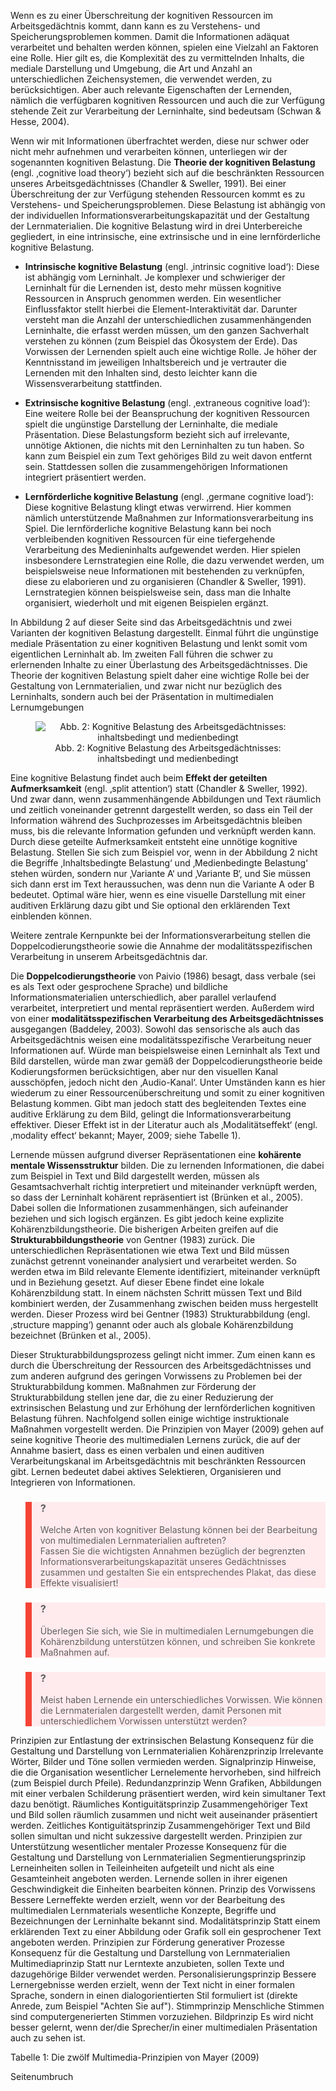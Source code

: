 <!-- filename: 03_Begrenzte_kognitive_Ressourcen.md -->
<!-- title: Begrenzte kognitive Ressourcen -->

Wenn es zu einer Überschreitung der kognitiven Ressourcen im Arbeitsgedächtnis kommt, dann kann es zu Verstehens- und Speicherungsproblemen kommen. Damit die Informationen adäquat verarbeitet und behalten werden können, spielen eine Vielzahl an Faktoren eine Rolle. Hier gilt es, die Komplexität des zu vermittelnden Inhalts, die mediale Darstellung und Umgebung, die Art und Anzahl an unterschiedlichen Zeichensystemen, die verwendet werden, zu berücksichtigen. Aber auch relevante Eigenschaften der Lernenden, nämlich die verfügbaren kognitiven Ressourcen und auch die zur Verfügung stehende Zeit zur Verarbeitung der Lerninhalte, sind bedeutsam (Schwan &amp; Hesse, 2004).

Wenn wir mit Informationen überfrachtet werden, diese nur schwer oder nicht mehr aufnehmen und verarbeiten können, unterliegen wir der sogenannten kognitiven Belastung. Die **Theorie der kognitiven Belastung** (engl. ‚cognitive load theory‘) bezieht sich auf die beschränkten Ressourcen unseres Arbeitsgedächtnisses (Chandler &amp; Sweller, 1991). Bei einer Überschreitung der zur Verfügung stehenden Ressourcen kommt es zu Verstehens- und Speicherungsproblemen. Diese Belastung ist abhängig von der individuellen Informationsverarbeitungskapazität und der Gestaltung der Lernmaterialien. Die kognitive Belastung wird in drei Unterbereiche gegliedert, in eine intrinsische, eine extrinsische und in eine lernförderliche kognitive Belastung.  

- **Intrinsische kognitive Belastung** (engl. ‚intrinsic cognitive load‘): Diese ist abhängig vom Lerninhalt. Je komplexer und schwieriger der Lerninhalt für die Lernenden ist, desto mehr müssen kognitive Ressourcen in Anspruch genommen werden. Ein wesentlicher Einflussfaktor stellt hierbei die Element-Interaktivität dar. Darunter versteht man die Anzahl der unterschiedlichen zusammenhängenden Lerninhalte, die erfasst werden müssen, um den ganzen Sachverhalt verstehen zu können (zum Beispiel das Ökosystem der Erde). Das Vorwissen der Lernenden spielt auch eine wichtige Rolle. Je höher der Kenntnisstand im jeweiligen Inhaltsbereich und je vertrauter die Lernenden mit den Inhalten sind, desto leichter kann die Wissensverarbeitung stattfinden.

- **Extrinsische kognitive Belastung** (engl. ‚extraneous cognitive load‘): Eine weitere Rolle bei der Beanspruchung der kognitiven Ressourcen spielt die ungünstige Darstellung der Lerninhalte, die mediale Präsentation. Diese Belastungsform bezieht sich auf irrelevante, unnötige Aktionen, die nichts mit den Lerninhalten zu tun haben. So kann zum Beispiel ein zum Text gehöriges Bild zu weit davon entfernt sein. Stattdessen sollen die zusammengehörigen Informationen integriert präsentiert werden.

- **Lernförderliche kognitive Belastung** (engl. ‚germane cognitive load‘): Diese kognitive Belastung klingt etwas verwirrend. Hier kommen nämlich unterstützende Maßnahmen zur Informationsverarbeitung ins Spiel. Die lernförderliche kognitive Belastung kann bei noch verbleibenden kognitiven Ressourcen für eine tiefergehende Verarbeitung des Medieninhalts aufgewendet werden. Hier spielen insbesondere Lernstrategien eine Rolle, die dazu verwendet werden, um beispielsweise neue Informationen mit bestehenden zu verknüpfen, diese zu elaborieren und zu organisieren (Chandler &amp; Sweller, 1991). Lernstrategien können beispielsweise sein, dass man die Inhalte organisiert, wiederholt und mit eigenen Beispielen ergänzt.

In Abbildung 2 auf dieser Seite sind das Arbeitsgedächtnis und zwei Varianten der kognitiven Belastung dargestellt. Einmal führt die ungünstige mediale Präsentation zu einer kognitiven Belastung und lenkt somit vom eigentlichen Lerninhalt ab. Im zweiten Fall führen die schwer zu erlernenden Inhalte zu einer Überlastung des Arbeitsgedächtnisses. Die Theorie der kognitiven Belastung spielt daher eine wichtige Rolle bei der Gestaltung von Lernmaterialien, und zwar nicht nur bezüglich des Lerninhalts, sondern auch bei der Präsentation in multimedialen Lernumgebungen

<center><figure>
  <img src="https://raw.githubusercontent.com/ed-tech-at/L3T/refs/heads/main/20_Multimedia_und_Gedaechtnis/img/02_Kognitive_Belastung_des_Arbeitsgedächtnisses_inhaltsbedingt_und_medienbedingt.png" alt="Abb. 2: Kognitive Belastung des Arbeitsgedächtnisses: inhaltsbedingt und medienbedingt">
  <figcaption>Abb. 2: Kognitive Belastung des Arbeitsgedächtnisses: inhaltsbedingt und medienbedingt</figcaption>
</figure></center>


Eine kognitive Belastung findet auch beim **Effekt der geteilten Aufmerksamkeit** (engl. ‚split attention‘) statt (Chandler &amp; Sweller, 1992). Und zwar dann, wenn zusammenhängende Abbildungen und Text räumlich und zeitlich voneinander getrennt dargestellt werden, so dass ein Teil der Information während des Suchprozesses im Arbeitsgedächtnis bleiben muss, bis die relevante Information gefunden und verknüpft werden kann. Durch diese geteilte Aufmerksamkeit entsteht eine unnötige kognitive Belastung. Stellen Sie sich zum Beispiel vor, wenn in der Abbildung 2 nicht die Begriffe ‚Inhaltsbedingte Belastung‘ und ‚Medienbedingte Belastung‘ stehen würden, sondern nur ‚Variante A‘ und ‚Variante B‘, und Sie müssen sich dann erst im Text heraussuchen, was denn nun die Variante A oder B bedeutet. Optimal wäre hier, wenn es eine visuelle Darstellung mit einer auditiven Erklärung dazu gibt und Sie optional den erklärenden Text einblenden können.

Weitere zentrale Kernpunkte bei der Informationsverarbeitung stellen die Doppelcodierungstheorie sowie die Annahme der modalitätsspezifischen Verarbeitung in unserem Arbeitsgedächtnis dar.

Die **Doppelcodierungstheorie** von Paivio (1986) besagt, dass verbale (sei es als Text oder gesprochene Sprache) und bildliche Informationsmaterialien unterschiedlich, aber parallel verlaufend verarbeitet, interpretiert und mental repräsentiert werden. Außerdem wird von einer **modalitätsspezifischen Verarbeitung des Arbeitsgedächtnisses** ausgegangen (Baddeley, 2003). Sowohl das sensorische als auch das Arbeitsgedächtnis weisen eine modalitätsspezifische Verarbeitung neuer Informationen auf. Würde man beispielsweise einen Lerninhalt als Text und Bild darstellen, würde man zwar gemäß der Doppelcodierungstheorie beide Kodierungsformen berücksichtigen, aber nur den visuellen Kanal ausschöpfen, jedoch nicht den ‚Audio-Kanal‘. Unter Umständen kann es hier wiederum zu einer Ressourcenüberschreitung und somit zu einer kognitiven Belastung kommen. Gibt man jedoch statt des begleitenden Textes eine auditive Erklärung zu dem Bild, gelingt die Informationsverarbeitung effektiver. Dieser Effekt ist in der Literatur auch als ‚Modalitätseffekt‘ (engl. ‚modality effect‘ bekannt; Mayer, 2009; siehe Tabelle 1).

Lernende müssen aufgrund diverser Repräsentationen eine **kohärente mentale Wissensstruktur** bilden. Die zu lernenden Informationen, die dabei zum Beispiel in Text und Bild dargestellt werden, müssen als Gesamtsachverhalt richtig interpretiert und miteinander verknüpft werden, so dass der Lerninhalt kohärent repräsentiert ist (Brünken et al., 2005). Dabei sollen die Informationen zusammenhängen, sich aufeinander beziehen und sich logisch ergänzen. Es gibt jedoch keine explizite Kohärenzbildungstheorie. Die bisherigen Arbeiten greifen auf die **Strukturabbildungstheorie** von Gentner (1983) zurück. Die unterschiedlichen Repräsentationen wie etwa Text und Bild müssen zunächst getrennt voneinander analysiert und verarbeitet werden. So werden etwa im Bild relevante Elemente identifiziert, miteinander verknüpft und in Beziehung gesetzt. Auf dieser Ebene findet eine lokale Kohärenzbildung statt. In einem nächsten Schritt müssen Text und Bild kombiniert werden, der Zusammenhang zwischen beiden muss hergestellt werden. Dieser Prozess wird bei Gentner (1983) Strukturabbildung (engl. ‚structure mapping‘) genannt oder auch als globale Kohärenzbildung bezeichnet (Brünken et al., 2005).

Dieser Strukturabbildungsprozess gelingt nicht immer. Zum einen kann es durch die Überschreitung der Ressourcen des Arbeitsgedächtnisses und zum anderen aufgrund des geringen Vorwissens zu Problemen bei der Strukturabbildung kommen. Maßnahmen zur Förderung der Strukturabbildung stellen jene dar, die zu einer Reduzierung der extrinsischen Belastung und zur Erhöhung der lernförderlichen kognitiven Belastung führen. Nachfolgend sollen einige wichtige instruktionale Maßnahmen vorgestellt werden. Die Prinzipien von Mayer (2009) gehen auf seine kognitive Theorie des multimedialen Lernens zurück, die auf der Annahme basiert, dass es einen verbalen und einen auditiven Verarbeitungskanal im Arbeitsgedächtnis mit beschränkten Ressourcen gibt. Lernen bedeutet dabei aktives Selektieren, Organisieren und Integrieren von Informationen.

<blockquote style="background: #FFEBEE; border-left: 10px solid #F44336">

### ?

Welche Arten von kognitiver Belastung können bei der Bearbeitung von multimedialen Lernmaterialien auftreten?  
Fassen Sie die wichtigsten Annahmen bezüglich der begrenzten Informationsverarbeitungskapazität unseres Gedächtnisses zusammen und gestalten Sie ein entsprechendes Plakat, das diese Effekte visualisiert!

</blockquote>

<blockquote style="background: #FFEBEE; border-left: 10px solid #F44336">

### ?

Überlegen Sie sich, wie Sie in multimedialen Lernumgebungen die Kohärenzbildung unterstützen können, und schreiben Sie konkrete Maßnahmen auf.

</blockquote>

<blockquote style="background: #FFEBEE; border-left: 10px solid #F44336">

### ?

Meist haben Lernende ein unterschiedliches Vorwissen. Wie können die Lernmaterialen dargestellt werden, damit Personen mit unterschiedlichem Vorwissen unterstützt werden?

</blockquote>

Prinzipien zur Entlastung der extrinsischen Belastung Konsequenz für die Gestaltung und Darstellung von Lernmaterialien Kohärenzprinzip Irrelevante Wörter, Bilder und Töne sollen vermieden werden. Signalprinzip Hinweise, die die Organisation wesentlicher Lernelemente hervorheben, sind hilfreich (zum Beispiel durch Pfeile). Redundanzprinzip Wenn Grafiken, Abbildungen mit einer verbalen Schilderung präsentiert werden, wird kein simultaner Text dazu benötigt. Räumliches Kontiguitätsprinzip Zusammengehöriger Text und Bild sollen räumlich zusammen und nicht weit auseinander präsentiert werden. Zeitliches Kontiguitätsprinzip Zusammengehöriger Text und Bild sollen simultan und nicht sukzessive dargestellt werden. Prinzipien zur Unterstützung wesentlicher mentaler Prozesse Konsequenz für die Gestaltung und Darstellung von Lernmaterialien Segmentierungsprinzip Lerneinheiten sollen in Teileinheiten aufgeteilt und nicht als eine Gesamteinheit angeboten werden. Lernende sollen in ihrer eigenen Geschwindigkeit die Einheiten bearbeiten können. Prinzip des Vorwissens Bessere Lerneffekte werden erzielt, wenn vor der Bearbeitung des multimedialen Lernmaterials wesentliche Konzepte, Begriffe und Bezeichnungen der Lerninhalte bekannt sind. Modalitätsprinzip Statt einem erklärenden Text zu einer Abbildung oder Grafik soll ein gesprochener Text angeboten werden. Prinzipien zur Förderung generativer Prozesse Konsequenz für die Gestaltung und Darstellung von Lernmaterialien Multimediaprinzip Statt nur Lerntexte anzubieten, sollen Texte und dazugehörige Bilder verwendet werden. Personalisierungsprinzip Bessere Lernergebnisse werden erzielt, wenn der Text nicht in einer formalen Sprache, sondern in einen dialogorientierten Stil formuliert ist (direkte Anrede, zum Beispiel "Achten Sie auf"). Stimmprinzip Menschliche Stimmen sind computergenerierten Stimmen vorzuziehen. Bildprinzip Es wird nicht besser gelernt, wenn der/die Sprecher/in einer multimedialen Präsentation auch zu sehen ist.

</blockquote>

Tabelle 1: Die zwölf Multimedia-Prinzipien von Mayer (2009)

Seitenumbruch
